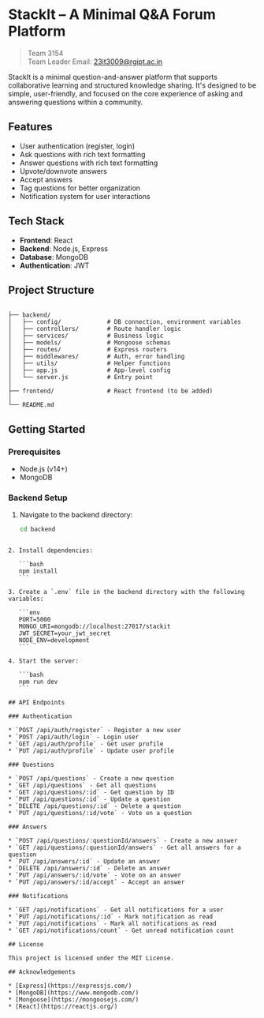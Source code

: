 
# StackIt – A Minimal Q&A Forum Platform

> Team 3154  
> Team Leader Email: 23it3009@rgipt.ac.in

StackIt is a minimal question-and-answer platform that supports collaborative learning and structured knowledge sharing. It's designed to be simple, user-friendly, and focused on the core experience of asking and answering questions within a community.

## Features

- User authentication (register, login)
- Ask questions with rich text formatting
- Answer questions with rich text formatting
- Upvote/downvote answers
- Accept answers
- Tag questions for better organization
- Notification system for user interactions

## Tech Stack

- **Frontend**: React
- **Backend**: Node.js, Express
- **Database**: MongoDB
- **Authentication**: JWT

## Project Structure

```

├── backend/
│   ├── config/             # DB connection, environment variables
│   ├── controllers/        # Route handler logic
│   ├── services/           # Business logic
│   ├── models/             # Mongoose schemas
│   ├── routes/             # Express routers
│   ├── middlewares/        # Auth, error handling
│   ├── utils/              # Helper functions
│   ├── app.js              # App-level config
│   └── server.js           # Entry point
│
├── frontend/               # React frontend (to be added)
│
└── README.md

````

## Getting Started

### Prerequisites

- Node.js (v14+)
- MongoDB

### Backend Setup

1. Navigate to the backend directory:

   ```bash
   cd backend
````

2. Install dependencies:

   ```bash
   npm install
   ```

3. Create a `.env` file in the backend directory with the following variables:

   ```env
   PORT=5000
   MONGO_URI=mongodb://localhost:27017/stackit
   JWT_SECRET=your_jwt_secret
   NODE_ENV=development
   ```

4. Start the server:

   ```bash
   npm run dev
   ```

## API Endpoints

### Authentication

* `POST /api/auth/register` - Register a new user
* `POST /api/auth/login` - Login user
* `GET /api/auth/profile` - Get user profile
* `PUT /api/auth/profile` - Update user profile

### Questions

* `POST /api/questions` - Create a new question
* `GET /api/questions` - Get all questions
* `GET /api/questions/:id` - Get question by ID
* `PUT /api/questions/:id` - Update a question
* `DELETE /api/questions/:id` - Delete a question
* `PUT /api/questions/:id/vote` - Vote on a question

### Answers

* `POST /api/questions/:questionId/answers` - Create a new answer
* `GET /api/questions/:questionId/answers` - Get all answers for a question
* `PUT /api/answers/:id` - Update an answer
* `DELETE /api/answers/:id` - Delete an answer
* `PUT /api/answers/:id/vote` - Vote on an answer
* `PUT /api/answers/:id/accept` - Accept an answer

### Notifications

* `GET /api/notifications` - Get all notifications for a user
* `PUT /api/notifications/:id` - Mark notification as read
* `PUT /api/notifications` - Mark all notifications as read
* `GET /api/notifications/count` - Get unread notification count

## License

This project is licensed under the MIT License.

## Acknowledgements

* [Express](https://expressjs.com/)
* [MongoDB](https://www.mongodb.com/)
* [Mongoose](https://mongoosejs.com/)
* [React](https://reactjs.org/)


